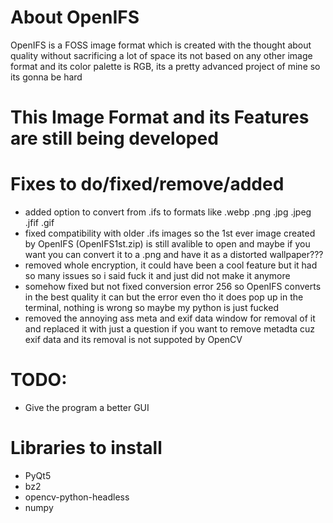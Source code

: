 # About OpenIFS
OpenIFS is a FOSS image format which is created with the thought about quality without sacrificing a lot of space its not based on any other image format and its color palette is RGB, its a pretty advanced project of mine so its gonna be hard

# This Image Format and its Features are still being developed

# Fixes to do/fixed/remove/added
- added option to convert from .ifs to formats like .webp .png .jpg .jpeg .jfif .gif 
- fixed compatibility with older .ifs images so the 1st ever image created by OpenIFS (OpenIFS1st.zip) is still avalible to open and maybe if you want you can convert it to a .png and have it as a distorted wallpaper???
- removed whole encryption, it could have been a cool feature but it had so many issues so i said fuck it and just did not make it anymore
- somehow fixed but not fixed conversion error 256 so OpenIFS converts in the best quality it can but the error even tho it does pop up in the terminal, nothing is wrong so maybe my python is just fucked
- removed the annoying ass meta and exif data window for removal of it and replaced it with just a question if you want to remove metadta cuz exif data and its removal is not suppoted by OpenCV

# TODO:
- Give the program a better GUI

# Libraries to install
- PyQt5
- bz2
- opencv-python-headless
- numpy
